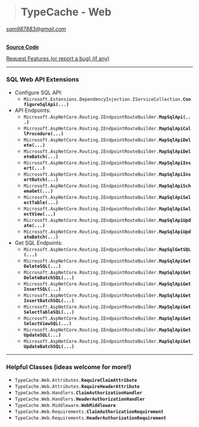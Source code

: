 ># TypeCache - Web
###### sam987883@gmail.com  

[**Source Code**](https://github.com/sam987883/TypeCache/tree/master/src/TypeCache.GraphQL)

[Request Features (or report a bug) (if any)](https://github.com/sam987883/TypeCache/issues)

---
### SQL Web API Extensions
- Configure SQL API:
  - `Microsoft.Extensions.DependencyInjection.IServiceCollection.`__`ConfigureSqlApi(...)`__
- API Endpoints:
  - `Microsoft.AspNetCore.Routing.IEndpointRouteBuilder.`__`MapSqlApi(...)`__
  - `Microsoft.AspNetCore.Routing.IEndpointRouteBuilder.`__`MapSqlApiCallProcedure(...)`__
  - `Microsoft.AspNetCore.Routing.IEndpointRouteBuilder.`__`MapSqlApiDelete(...)`__
  - `Microsoft.AspNetCore.Routing.IEndpointRouteBuilder.`__`MapSqlApiDeleteBatch(...)`__
  - `Microsoft.AspNetCore.Routing.IEndpointRouteBuilder.`__`MapSqlApiInsert(...)`__
  - `Microsoft.AspNetCore.Routing.IEndpointRouteBuilder.`__`MapSqlApiInsertBatch(...)`__
  - `Microsoft.AspNetCore.Routing.IEndpointRouteBuilder.`__`MapSqlApiSchemaGet(...)`__
  - `Microsoft.AspNetCore.Routing.IEndpointRouteBuilder.`__`MapSqlApiSelectTable(...)`__
  - `Microsoft.AspNetCore.Routing.IEndpointRouteBuilder.`__`MapSqlApiSelectView(...)`__
  - `Microsoft.AspNetCore.Routing.IEndpointRouteBuilder.`__`MapSqlApiUpdate(...)`__
  - `Microsoft.AspNetCore.Routing.IEndpointRouteBuilder.`__`MapSqlApiUpdateBatch(...)`__
- Get SQL Endpoints:
  - `Microsoft.AspNetCore.Routing.IEndpointRouteBuilder.`__`MapSqlGetSQL(...)`__
  - `Microsoft.AspNetCore.Routing.IEndpointRouteBuilder.`__`MapSqlApiGetDeleteSQL(...)`__
  - `Microsoft.AspNetCore.Routing.IEndpointRouteBuilder.`__`MapSqlApiGetDeleteBatchSQL(...)`__
  - `Microsoft.AspNetCore.Routing.IEndpointRouteBuilder.`__`MapSqlApiGetInsertSQL(...)`__
  - `Microsoft.AspNetCore.Routing.IEndpointRouteBuilder.`__`MapSqlApiGetInsertBatchSQL(...)`__
  - `Microsoft.AspNetCore.Routing.IEndpointRouteBuilder.`__`MapSqlApiGetSelectTableSQL(...)`__
  - `Microsoft.AspNetCore.Routing.IEndpointRouteBuilder.`__`MapSqlApiGetSelectViewSQL(...)`__
  - `Microsoft.AspNetCore.Routing.IEndpointRouteBuilder.`__`MapSqlApiGetUpdateSQL(...)`__
  - `Microsoft.AspNetCore.Routing.IEndpointRouteBuilder.`__`MapSqlApiGetUpdateBatchSQL(...)`__
---
### Helpful Classes (ideas welcome for more!)

- `TypeCache.Web.Attributes.`__`RequireClaimAttribute`__
- `TypeCache.Web.Attributes.`__`RequireHeaderAttribute`__
- `TypeCache.Web.Handlers.`__`ClaimAuthorizationHandler`__
- `TypeCache.Web.Handlers.`__`HeaderAuthorizationHandler`__
- `TypeCache.Web.Middleware.`__`WebMiddleware`__
- `TypeCache.Web.Requirements.`__`ClaimAuthorizationRequirement`__
- `TypeCache.Web.Requirements.`__`HeaderAuthorizationRequirement`__
